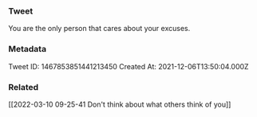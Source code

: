 ### Tweet
You are the only person that cares about your excuses.

### Metadata
Tweet ID: 1467853851441213450
Created At: 2021-12-06T13:50:04.000Z

### Related
[[2022-03-10 09-25-41 Don't think about what others think of you]]

